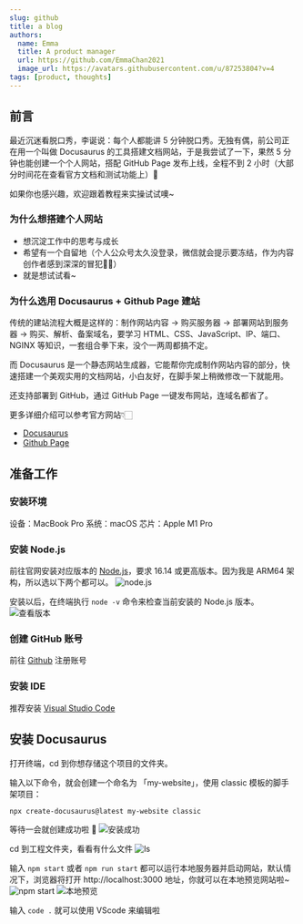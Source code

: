 ```yaml
---
slug: github
title: a blog
authors:
  name: Emma
  title: A product manager
  url: https://github.com/EmmaChan2021
  image_url: https://avatars.githubusercontent.com/u/87253804?v=4
tags: [product, thoughts]
---
```


## 前言
最近沉迷看脱口秀，李诞说：每个人都能讲 5 分钟脱口秀。无独有偶，前公司正在用一个叫做 Docusaurus 的工具搭建文档网站，于是我尝试了一下，果然 5 分钟也能创建一个个人网站，搭配 GitHub Page 发布上线，全程不到 2 小时（大部分时间花在查看官方文档和测试功能上）🎉

如果你也感兴趣，欢迎跟着教程来实操试试噢~

### 为什么想搭建个人网站
- 想沉淀工作中的思考与成长
- 希望有一个自留地（个人公众号太久没登录，微信就会提示要冻结，作为内容创作者感到深深的冒犯👊🏻）
- 就是想试试看~

### 为什么选用 Docusaurus + Github Page 建站
传统的建站流程大概是这样的：制作网站内容 -> 购买服务器 -> 部署网站到服务器 -> 购买、解析、备案域名，要学习 HTML、CSS、JavaScript、IP、端口、NGINX 等知识，一套组合拳下来，没个一两周都搞不定。

而 Docusaurus 是一个静态网站生成器，它能帮你完成制作网站内容的部分，快速搭建一个美观实用的文档网站，小白友好，在脚手架上稍微修改一下就能用。

还支持部署到 GitHub，通过 GitHub Page 一键发布网站，连域名都省了。

更多详细介绍可以参考官方网站👇🏻
- [Docusaurus](https://www.docusaurus.cn/docs)
- [Github Page](https://docs.github.com/en/pages)


## 准备工作
### 安装环境
设备：MacBook Pro 
系统：macOS
芯片：Apple M1 Pro

### 安装 Node.js
前往官网安装对应版本的 [Node.js](https://nodejs.org/en/download/)，要求 16.14 或更高版本。因为我是 ARM64 架构，所以选以下两个都可以。
![node.js](https://s1.vika.cn/space/2022/10/08/1b396eac922f48809fcbbf16e6e47f79)

安装以后，在终端执行 ```node -v``` 命令来检查当前安装的 Node.js 版本。
![查看版本](https://s1.vika.cn/space/2022/10/08/4eb04b0314be45878a46bc013933c781)
### 创建 GitHub 账号
前往 [Github](https://github.com/) 注册账号

### 安装 IDE
推荐安装 [Visual Studio Code](https://code.visualstudio.com/Download)

## 安装 Docusaurus
打开终端，cd 到你想存储这个项目的文件夹。

输入以下命令，就会创建一个命名为 「my-website」，使用 classic 模板的脚手架项目：
```
npx create-docusaurus@latest my-website classic
```

等待一会就创建成功啦 👻
![安装成功](https://s1.vika.cn/space/2022/10/08/50ff90de5a6245d68f90d8972ec73604)


cd 到工程文件夹，看看有什么文件
![ls](https://s1.vika.cn/space/2022/10/08/ae454906603841e5a802af1e8ccf4f94)

输入 `npm start` 或者 `npm run start` 都可以运行本地服务器并启动网站，默认情况下，浏览器将打开 http://localhost:3000 地址，你就可以在本地预览网站啦~
![npm start](https://s1.vika.cn/space/2022/10/08/b0b53e8d7de54650885e3041004f1c88)
![本地预览](https://s1.vika.cn/space/2022/10/08/c55183283460463fa85ba5e8b291ed2e)




输入 `code .` 就可以使用 VScode 来编辑啦